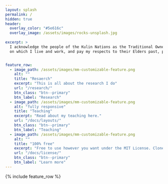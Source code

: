 ```yaml
---
layout: splash
permalink: /
hidden: true
header:
  overlay_color: "#5e616c"
  overlay_image: /assets/images/rocks-unsplash.jpg
 
excerpt: >
  I acknowledge the people of the Kulin Nations as the Traditional Owners of the land
  on which I live and work, and pay my respects to their Elders past, present and future.


feature_row:
  - image_path: /assets/images/mm-customizable-feature.png
    alt: ""
    title: "Resaerch"
    excerpt: "This is all about the research I do"
    url: "/research/"
    btn_class: "btn--primary"
    btn_label: "Research"
  - image_path: /assets/images/mm-customizable-feature.png
    alt: "fully responsive"
    title: "Teaching"
    excerpt: "Read about my teaching here."
    url: "/docs/layouts/"
    btn_class: "btn--primary"
    btn_label: "Teaching"
  - image_path: /assets/images/mm-customizable-feature.png
    alt: ""
    title: "100% free"
    excerpt: "Free to use however you want under the MIT License. Clone it, fork it, customize it... whatever!"
    url: "/docs/license/"
    btn_class: "btn--primary"
    btn_label: "Learn more"      
---
```


{% include feature_row %}
